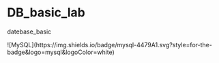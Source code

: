 # DB_basic_lab
 datebase_basic
<!DOCTYPE html>
<html lang="en">
<head>
    <meta charset="UTF-8">
    <meta name="viewport" content="width=device-width, initial-scale=1.0">
    <title>MySql</title>
    <div>![MySQL](https://img.shields.io/badge/mysql-4479A1.svg?style=for-the-badge&logo=mysql&logoColor=white)</div>
</head>
<body>
    
</body>
</html>
